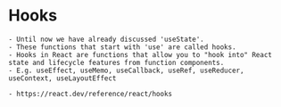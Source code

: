 # Hooks

    - Until now we have already discussed 'useState'.
    - These functions that start with 'use' are called hooks.
    - Hooks in React are functions that allow you to "hook into" React state and lifecycle features from function components.
    - E.g. useEffect, useMemo, useCallback, useRef, useReducer, useContext, useLayoutEffect

    - https://react.dev/reference/react/hooks